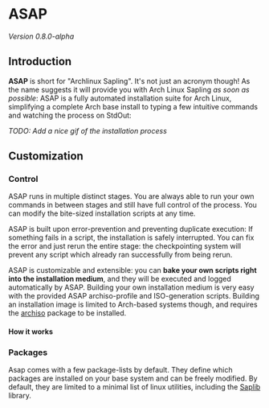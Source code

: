 # ASAP

*Version 0.8.0-alpha*

## Introduction

**ASAP** is short for "Archlinux Sapling". It's not just an acronym though! As
the name suggests it will provide you with Arch Linux Sapling *as soon as possible*:
ASAP is a fully automated installation suite for Arch Linux, simplifying a complete
Arch base install to typing a few intuitive commands and watching the process on
StdOut:

*TODO: Add a nice gif of the installation process*

## Customization

### Control

ASAP runs in multiple distinct stages. You are always able to run your own
commands in between stages and still have full control of the process.
You can modify the bite-sized installation scripts at any time.

ASAP is built upon error-prevention and preventing duplicate execution: If
something fails in a script, the installation is safely interrupted. You can fix
the error and just rerun the entire stage: the checkpointing system will prevent
any script which already ran successfully from being rerun.

ASAP is customizable and extensible: you can **bake your own scripts right into the
installation medium**, and they will be executed and logged automatically by ASAP.
Building your own installation medium is very easy with the provided ASAP
archiso-profile and ISO-generation scripts.
Building an installation image is limited to Arch-based systems though, and requires
the [archiso](https://wiki.archlinux.org/index.php/Archiso) package to be installed.

#### How it works



### Packages

Asap comes with a few package-lists by default. They define which packages are installed
on your base system and can be freely modified. By default, they are limited to
a minimal list of linux utilities, including the [Saplib](/saplib/README.md)
library.

